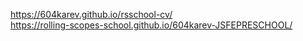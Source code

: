 https://604karev.github.io/rsschool-cv/ \
https://rolling-scopes-school.github.io/604karev-JSFEPRESCHOOL/